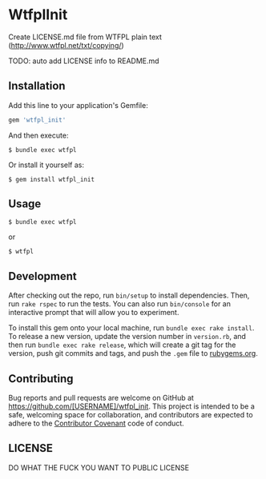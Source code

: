 # WtfplInit

Create LICENSE.md file from WTFPL plain text (http://www.wtfpl.net/txt/copying/)

TODO: auto add LICENSE info to README.md

## Installation

Add this line to your application's Gemfile:

```ruby
gem 'wtfpl_init'
```

And then execute:

    $ bundle exec wtfpl

Or install it yourself as:

    $ gem install wtfpl_init

## Usage

    $ bundle exec wtfpl

or

    $ wtfpl

## Development

After checking out the repo, run `bin/setup` to install dependencies. Then, run `rake rspec` to run the tests. You can also run `bin/console` for an interactive prompt that will allow you to experiment.

To install this gem onto your local machine, run `bundle exec rake install`. To release a new version, update the version number in `version.rb`, and then run `bundle exec rake release`, which will create a git tag for the version, push git commits and tags, and push the `.gem` file to [rubygems.org](https://rubygems.org).

## Contributing

Bug reports and pull requests are welcome on GitHub at https://github.com/[USERNAME]/wtfpl_init. This project is intended to be a safe, welcoming space for collaboration, and contributors are expected to adhere to the [Contributor Covenant](contributor-covenant.org) code of conduct.

## LICENSE

DO WHAT THE FUCK YOU WANT TO PUBLIC LICENSE
